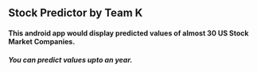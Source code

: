 ## Stock Predictor by Team K
#### This android app would display predicted values of almost 30 US Stock Market Companies.
##### You can predict values upto an year.




